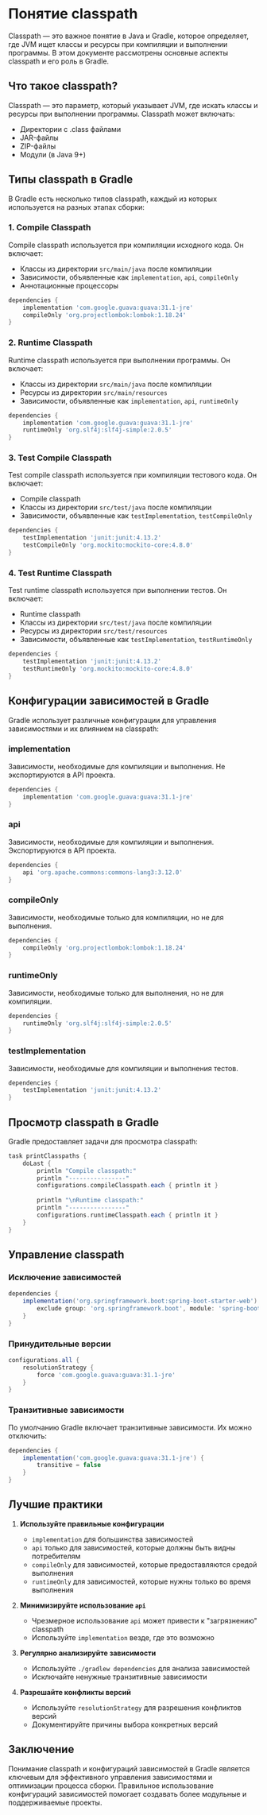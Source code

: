 # Понятие classpath

Classpath — это важное понятие в Java и Gradle, которое определяет, где JVM ищет классы и ресурсы при компиляции и выполнении программы. В этом документе рассмотрены основные аспекты classpath и его роль в Gradle.

## Что такое classpath?

Classpath — это параметр, который указывает JVM, где искать классы и ресурсы при выполнении программы. Classpath может включать:
- Директории с .class файлами
- JAR-файлы
- ZIP-файлы
- Модули (в Java 9+)

## Типы classpath в Gradle

В Gradle есть несколько типов classpath, каждый из которых используется на разных этапах сборки:

### 1. Compile Classpath

Compile classpath используется при компиляции исходного кода. Он включает:
- Классы из директории `src/main/java` после компиляции
- Зависимости, объявленные как `implementation`, `api`, `compileOnly`
- Аннотационные процессоры

```groovy
dependencies {
    implementation 'com.google.guava:guava:31.1-jre'
    compileOnly 'org.projectlombok:lombok:1.18.24'
}
```

### 2. Runtime Classpath

Runtime classpath используется при выполнении программы. Он включает:
- Классы из директории `src/main/java` после компиляции
- Ресурсы из директории `src/main/resources`
- Зависимости, объявленные как `implementation`, `api`, `runtimeOnly`

```groovy
dependencies {
    implementation 'com.google.guava:guava:31.1-jre'
    runtimeOnly 'org.slf4j:slf4j-simple:2.0.5'
}
```

### 3. Test Compile Classpath

Test compile classpath используется при компиляции тестового кода. Он включает:
- Compile classpath
- Классы из директории `src/test/java` после компиляции
- Зависимости, объявленные как `testImplementation`, `testCompileOnly`

```groovy
dependencies {
    testImplementation 'junit:junit:4.13.2'
    testCompileOnly 'org.mockito:mockito-core:4.8.0'
}
```

### 4. Test Runtime Classpath

Test runtime classpath используется при выполнении тестов. Он включает:
- Runtime classpath
- Классы из директории `src/test/java` после компиляции
- Ресурсы из директории `src/test/resources`
- Зависимости, объявленные как `testImplementation`, `testRuntimeOnly`

```groovy
dependencies {
    testImplementation 'junit:junit:4.13.2'
    testRuntimeOnly 'org.mockito:mockito-core:4.8.0'
}
```

## Конфигурации зависимостей в Gradle

Gradle использует различные конфигурации для управления зависимостями и их влиянием на classpath:

### implementation

Зависимости, необходимые для компиляции и выполнения. Не экспортируются в API проекта.

```groovy
dependencies {
    implementation 'com.google.guava:guava:31.1-jre'
}
```

### api

Зависимости, необходимые для компиляции и выполнения. Экспортируются в API проекта.

```groovy
dependencies {
    api 'org.apache.commons:commons-lang3:3.12.0'
}
```

### compileOnly

Зависимости, необходимые только для компиляции, но не для выполнения.

```groovy
dependencies {
    compileOnly 'org.projectlombok:lombok:1.18.24'
}
```

### runtimeOnly

Зависимости, необходимые только для выполнения, но не для компиляции.

```groovy
dependencies {
    runtimeOnly 'org.slf4j:slf4j-simple:2.0.5'
}
```

### testImplementation

Зависимости, необходимые для компиляции и выполнения тестов.

```groovy
dependencies {
    testImplementation 'junit:junit:4.13.2'
}
```

## Просмотр classpath в Gradle

Gradle предоставляет задачи для просмотра classpath:

```groovy
task printClasspaths {
    doLast {
        println "Compile classpath:"
        println "----------------"
        configurations.compileClasspath.each { println it }
        
        println "\nRuntime classpath:"
        println "----------------"
        configurations.runtimeClasspath.each { println it }
    }
}
```

## Управление classpath

### Исключение зависимостей

```groovy
dependencies {
    implementation('org.springframework.boot:spring-boot-starter-web') {
        exclude group: 'org.springframework.boot', module: 'spring-boot-starter-tomcat'
    }
}
```

### Принудительные версии

```groovy
configurations.all {
    resolutionStrategy {
        force 'com.google.guava:guava:31.1-jre'
    }
}
```

### Транзитивные зависимости

По умолчанию Gradle включает транзитивные зависимости. Их можно отключить:

```groovy
dependencies {
    implementation('com.google.guava:guava:31.1-jre') {
        transitive = false
    }
}
```

## Лучшие практики

1. **Используйте правильные конфигурации**
   - `implementation` для большинства зависимостей
   - `api` только для зависимостей, которые должны быть видны потребителям
   - `compileOnly` для зависимостей, которые предоставляются средой выполнения
   - `runtimeOnly` для зависимостей, которые нужны только во время выполнения

2. **Минимизируйте использование `api`**
   - Чрезмерное использование `api` может привести к "загрязнению" classpath
   - Используйте `implementation` везде, где это возможно

3. **Регулярно анализируйте зависимости**
   - Используйте `./gradlew dependencies` для анализа зависимостей
   - Исключайте ненужные транзитивные зависимости

4. **Разрешайте конфликты версий**
   - Используйте `resolutionStrategy` для разрешения конфликтов версий
   - Документируйте причины выбора конкретных версий

## Заключение

Понимание classpath и конфигураций зависимостей в Gradle является ключевым для эффективного управления зависимостями и оптимизации процесса сборки. Правильное использование конфигураций зависимостей помогает создавать более модульные и поддерживаемые проекты.
